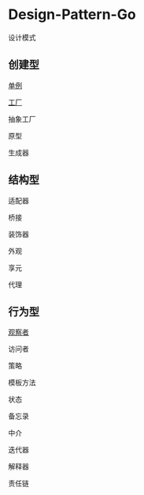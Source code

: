 # Design-Pattern-Go

设计模式

## 创建型

[单例](src/main/java/com/di1shuai/pattern/create/singleton)

[工厂](src/main/java/com/di1shuai/pattern/create/factory)

抽象工厂

原型

生成器



## 结构型

适配器

桥接

装饰器

外观

享元

代理


## 行为型

[观察者](src/main/java/com/di1shuai/pattern/behavior/observer)

访问者

策略

模板方法

状态

备忘录

中介

迭代器

解释器

责任链